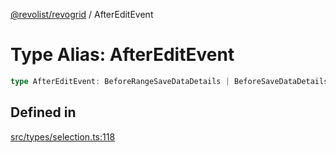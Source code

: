 [@revolist/revogrid](README.md) / AfterEditEvent

# Type Alias: AfterEditEvent

```ts
type AfterEditEvent: BeforeRangeSaveDataDetails | BeforeSaveDataDetails;
```

## Defined in

[src/types/selection.ts:118](https://github.com/revolist/revogrid/blob/339b58d64f0e4822db63d040318421d77ef85671/src/types/selection.ts#L118)
